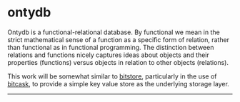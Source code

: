 ontydb
======

Ontydb is a functional-relational database. By functional we mean in
the strict mathematical sense of a function as a specific form of
relation, rather than functional as in functional programming. The 
distinction between relations and functions nicely
captures ideas about objects and their properties (functions)
versus objects in relation to other objects (relations).

This work will be somewhat similar to [bitstore][1], particularly in the use of [bitcask][2], to provide a simple key value store as the underlying storage layer.

----

[1]: http://bdionne.github.com/bitstore
[2]: http://github.com/basho/bitcask

